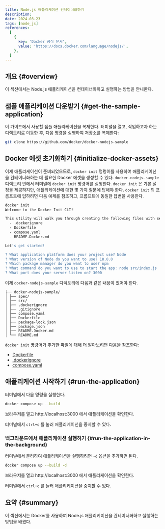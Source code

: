 ```yaml
---
title: Node.js 애플리케이션 컨테이너화하기
description:
date: 2024-03-23
tags: [node_js]
references:
  [
    {
      key: 'Docker 공식 문서',
      value: 'https://docs.docker.com/language/nodejs/',
    },
  ]
---
```


## 개요 {#overview}

이 섹션에서는 Node.js 애플리케이션을 컨테이너화하고 실행하는 방법을 안내한다.

## 샘플 애플리케이션 다운받기 {#get-the-sample-application}

이 가이드에서 사용할 샘플 애플리케이션을 복제한다. 터미널을 열고, 작업하고자 하는 디렉토리로 이동한 후, 다음 명령을 실행하여 저장소를 복제한다:

```bash
git clone https://github.com/docker/docker-nodejs-sample
```

## Docker 에셋 초기화하기 {#initialize-docker-assets}

이제 애플리케이션이 준비되었으므로, `docker init` 명령어를 사용하여 애플리케이션을 컨테이너화하는 데 필요한 Docker 에셋을 생성할 수 있다. `docker-nodejs-sample` 디렉토리 안에서 터미널에 `docker init` 명령어를 실행한다. `docker init` 은 기본 설정을 제공하지만, 애플리케이션에 대한 몇 가지 질문에 답해야 한다. `docker init` 의 프롬프트에 답하려면 다음 예제를 참조하고, 프롬프트에 동일한 답변을 사용한다.

```bash
docker init
Welcome to the Docker Init CLI!

This utility will walk you through creating the following files with sensible defaults for your project:
  - .dockerignore
  - Dockerfile
  - compose.yaml
  - README.Docker.md

Let's get started!

? What application platform does your project use? Node
? What version of Node do you want to use? 18.0.0
? Which package manager do you want to use? npm
? What command do you want to use to start the app: node src/index.js
? What port does your server listen on? 3000
```

이제 `docker-nodejs-sample` 디렉토리에 다음과 같은 내용이 있어야 한다.

```text
├── docker-nodejs-sample/
│ ├── spec/
│ ├── src/
│ ├── .dockerignore
│ ├── .gitignore
│ ├── compose.yaml
│ ├── Dockerfile
│ ├── package-lock.json
│ ├── package.json
│ ├── README.Docker.md
│ └── README.md
```

`docker init` 명령어가 추가한 파일에 대해 더 알아보려면 다음을 참조한다:

- [Dockerfile](https://docs.docker.com/reference/dockerfile/)
- [.dockerignore](https://docs.docker.com/reference/dockerfile/#dockerignore-file)
- [compose.yaml](https://docs.docker.com/compose/compose-file/)

## 애플리케이션 시작하기 {#run-the-application}

터미널에서 다음 명령을 실행한다.

```bash
docker compose up --build
```

브라우저를 열고 http://localhost:3000 에서 애플리케이션을 확인한다.

터미널에서 `ctrl+c` 를 눌러 애플리케이션을 중지할 수 있다.

### 백그라운드에서 애플리케이션 실행하기 {#run-the-application-in-the-background}

터미널에서 분리하여 애플리케이션을 실행하려면 `-d` 옵션을 추가하면 된다.

```bash
docker compose up --build -d
```

브라우저를 열고 http://localhost:3000 에서 애플리케이션을 확인한다.

터미널에서 `ctrl+c` 를 눌러 애플리케이션을 중지할 수 있다.

## 요약 {#summary}

이 섹션에서는 Docker를 사용하여 Node.js 애플리케이션을 컨테이너화하고 실행하는 방법을 배웠다.
